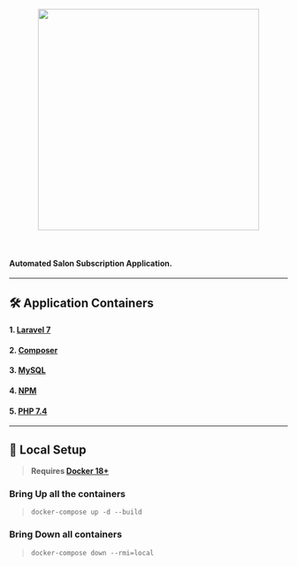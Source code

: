 <p align="center">
    <a href="https://fixandfree.herokuapp.com/" title="FixandFree">
        <img src="https://fixandfree.herokuapp.com/svg/fixandfree.co_logo.svg" width="400">
    </a>
</p>

<br />

#### Automated Salon Subscription Application.

---
## 🛠️ Application Containers

#### 1. [**Laravel 7**](https://laravel.com/)
#### 2. [**Composer**](https://getcomposer.org/)
#### 3. [**MySQL**](https://www.mysql.com/)
#### 4. [**NPM**](https://www.npmjs.com/)
#### 5. [**PHP 7.4**](https://www.php.net/releases/7_4_0.php)

---

## 🚀 Local Setup

> **Requires [Docker 18+](https://docs.docker.com/release-notes/)**

### Bring Up all the containers
> `docker-compose up -d --build`

### Bring Down all containers
> `docker-compose down --rmi=local`
